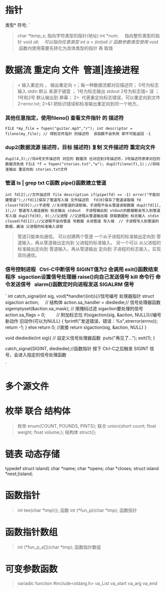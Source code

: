 # 指针
 类型* 符号;
 `
> char *temp_s; 指向字符类型的指针(地址)
> int *num;     指向整形类型的指针
> void *all;    可以指向任意类型
> int a = *(int*)all // 函数参数类型使用 void*  函数内使用需要先转化为具体类型的指针 再 取值
 `
# 数据流 重定向 文件  管道|连接进程
> < 输入重定向 ， 输出重定向 >；每一种数据流都对应描述符； 0号为标志输入 stdin 默认 来源于键盘 ； 1号为标志输出 stdout  2号为标志错> 误 ； 1号和2号 默认输出到 屏幕；
> 2>  代表重定向标志错误，可以重定向到文件 2>error.txt;  2>&1 把标识错误和标准输出重定向到同一个地方。
### 其他任意指定，使用fileno() 查看文件指针 的 描述符
`
FILE *my_file = fopen("guitar.mp3","r");
int descriptor = fileno(my_file); // 得到文件指针 的描述符  该函数不会失败 即不可能返回 -1
`
### dup2(数据流源 描述符，目标 描述符) 复制 文件描述符 重定向文件
`
dup2(4,3);//将4号文件描述符 对应的 数据流 也对应到3号描述符，3号描述符原来对应的数据流失效
FILE *f = fopen("stories.txt","w");
dup2(fileno(f),1)；//将标准输出 重定向到 stories.txt文件
`
### 管道 ls | grep txt C函数 pipe()函数建立管道
`
int fd[2];//文件描述符 file description
if(pipe(fd) == -1) error("不能创建管道");//fd[1]保存了管道写入端 文件描述符  fd[0]保存了管道读取端 fd
close(fd[0]);//子进程 //关闭管道的读取端，子进程不会从管道读取数据
dup2(fd[1], 1);// 管道写入端连接到 标志输出 stdout  子进程输出到 stdout的数据都会写入到管道写入端
dup2(fd[0], 0);//父进程 //父进程从管道输出端 获取数据到 标志输入 stdin
closed(fd[1]);//父进程不会向管道 写数据 关闭管道 写入端  // 子进程写入到管道的数据，酱油 父进程的标准输入读取
`
> 管道只能单向通信。
> 可以创建两个管道 一个从子进程的标准输出定向到 管道输入，再从管道输出定向到 父进程的标准输入。
> 另一个可以 从父进程的标准输出定向到 管道输入，再从管道输出 定向到 子进程的标志输入，实现双向通信。

### 信号控制进程   Ctrl-C中断信号 SIGINT值为2 会调用 exit()函数结束程序  sigaction设置信号处理器 raise()向自己发送信号 kill 命令行 命令发送信号   alarm()函数定时向进程发送 SIGALRM 信号   
`
int catch_signal(int sig, void(*handler)(int)){//信号编号 处理器指针
struct sigaction action;      // 结构体
action.sa_handler = diediedie;// 信号处理器函数
sigemptyset(&action.sa_mask); // 用掩码过滤 sigaction要处理的信号
action.sa_flags = 0;          // 附加标志位
if(sigaction(sig, &action, NULL))//编号 新动作 旧动作(可以为NULL)
 {
 fprintf("发送错误，错误：%s",strerror(errno));
 return -1;
 }
 else return 0; //直接 return sigaction(sig, &action, NULL)
}

void diediedie(int sig){      // 自定义信号处理器函数
  puts("再见了...");
  exit(1);
}

catch_signal(SIGINT, diediedie);//函数指针 按下 Ctrl-C之后触发 SIGINT 信号，会进入指定的信号处理函数

`
# 多个源文件


# 枚举 联合 结构体
> 枚举 enum{COUNT, POUNDS, PINTS};  联合 union{short count; float weight; float volume;};  结构体 struct{};

# 链表 动态存储
typedef struct island{ char *name; char *opens; char *closes; struct island *nest;}island;

# 函数指针   
> int tee(char *tmp){}; 函数
> int (*fun_p)(char *tmp); 函数指针

# 函数指针数组
> int (*fun_p_a[])(char *tmp); 函数指针数组

# 可变参数函数
> variadic function
> #include<stdarg.h>
> va_List va_start  va_arg  va_end


